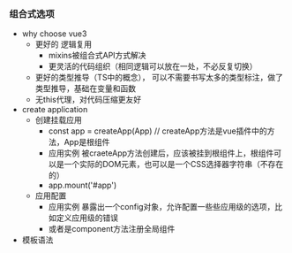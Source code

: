 ### 组合式选项
- why choose vue3
    - 更好的 逻辑复用
        - mixins被组合式API方式解决
        - 更灵活的代码组织（相同逻辑可以放在一处，不必反复切换）
    - 更好的类型推导（TS中的概念）， 可以不需要书写太多的类型标注，做了类型推导，基础在变量和函数
    - 无this代理，对代码压缩更友好
- create application
    - 创建挂载应用
        - const app = createApp(App) // createApp方法是vue插件中的方法，App是根组件
        - 应用实例 被craeteApp方法创建后，应该被挂到根组件上，根组件可以是一个实际的DOM元素，也可以是一个CSS选择器字符串（不存在的）
        - app.mount('#app')
    - 应用配置
        - 应用实例 暴露出一个config对象，允许配置一些些应用级的选项，比如定义应用级的错误
        - 或者是component方法注册全局组件
- 模板语法